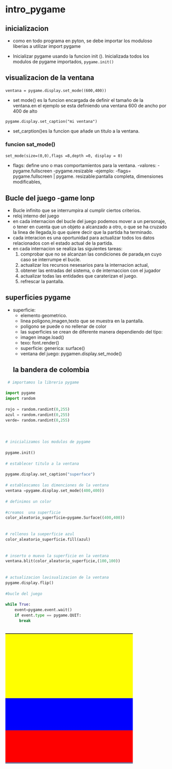 # intro_pygame

## inicializacion


- como en todo programa en pyton, se debe importar los moduloso liberias a utilizar
 import pygame


 - Inicializar pygame usando la funcion init (). Inicializada todos los modulos de pygame importados,
 `pygame.init()`

## visualizacion de la ventana

`ventana = pygame.display.set_mode((600,400))`

- set mode() es la funcion encargada de definir el tamaño de la ventana.en el ejemplo se esta definiendo una ventana 600 de ancho por 400 de alto 


`pygame.display.set_caption("mi ventana")`

- set_carption()es la funcion que añade un titulo a la ventana.

### funcion sat_mode()

`set_mode(size=(0,0),flags =8,depth =0, display = 0)`

- flags: define uno o mas comportamientos para la ventana.
    -valores:
    -pygame.fullscreen
    -pygame.resizable
 -ejemplo:
    -flags= pygame.fullscreen | pygame.
    resizable:pantalla completa,
    dimensiones modificables,

 ## Bucle del juego -game lonp
 - Bucle infinito que se interrumpira al cumplir ciertos criterios.
 - reloj interno del juego
 - en cada internacion del bucle del juego podemos mover a un personaje, o tener en cuenta que  un objeto a alcanzado a otro, o que se ha cruzado la linea de llegada,lo que quiere decir  que la partida ha terminado.
 - cada interacion es una oportunidad  para actualizar todos los datos relacionados con el estado actual de la partida.
 - en cada internacion se realiza las siguientes tareas:
   1. comprobar que no se alcanzan las condiciones  de parada,en cuyo caso se interrumpe el bucle.
   2. actualizar los recursos nesesarios para la internacion actual,
   3. obtener las entradas del sistema, o de internaccion con el jugador 
   4. actualizar todas las entidades que caraterizan el juego.
   5. refrescar la pantalla.

## superficies pygame 
- superficie:
  - elemento geometrico.
  - linea poligono,imagen,texto que se muestra en la pantalla.
  - poligono se puede o no rellenar de color
  - las superficies se crean de diferente manera dependiendo del tipo:
  - imagen image.load()
  - texo: font.render()
  - superficie: generica: surface()
  - ventana del juego: pygamen.display.set_mode()
  ## la bandera de colombia
 ```Python
  # importamos la libreria pygame

import pygame
import random

rojo = random.randint(0,255)
azul = random.randint(0,255) 
verde= random.randint(0,255)



# inicializamos los modulos de pygame

pygame.init()

# establecer titulo a la ventana 

pygame.display.set_caption("superface")

# establescamos las dimenciones de la ventana 
ventana =pygame.display.set_mode((400,400))

# definimos un color 

#creamos  una superficie
color_aleatorio_superficie=pygame.Surface((400,400))


# rellenos la sueperficie azul
color_aleatorio_superficie.fill(azul)


# inserto o muevo la superficie en la ventana 
ventana.blit(color_aleatorio_superficie,(100,100))


# actualizacion lavisualizacion de la ventana
pygame.display.flip() 

#bucle del juego

while True:
     event=pygame.event.wait()
     if event.type == pygame.QUIT:
       break
     
```

![screen](screen.jpg)
